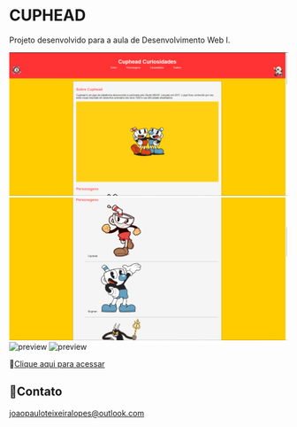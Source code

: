# CUPHEAD

Projeto desenvolvido para a aula de Desenvolvimento Web I.

![preview](/01.png)
![preview](/02.png)
![preview](/03.png)
![preview](/04.png)

🔗[Clique aqui para acessar](https://joaop-dev.github.io/site-cuphead/)

## 📧Contato

joaopauloteixeiralopes@outlook.com
